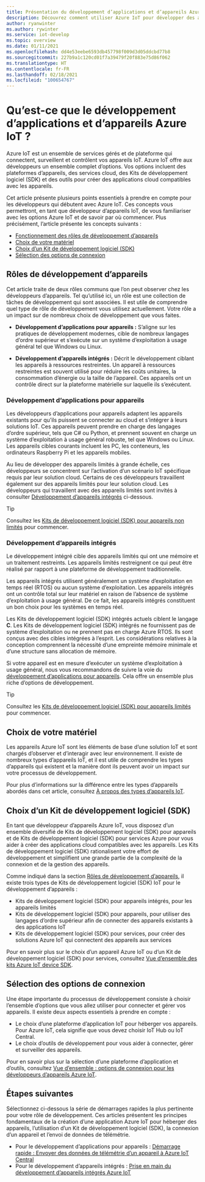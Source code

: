 ```yaml
---
title: Présentation du développement d’applications et d’appareils Azure IoT
description: Découvrez comment utiliser Azure IoT pour développer des appareils embarqués et créer des applications cloud compatibles avec les appareils.
author: ryanwinter
ms.author: rywinter
ms.service: iot-develop
ms.topic: overview
ms.date: 01/11/2021
ms.openlocfilehash: dd4e53eebe6593db457798f009d3d05ddcbd77b8
ms.sourcegitcommit: 227b9a1c120cd01f7a39479f20f883e75d86f062
ms.translationtype: HT
ms.contentlocale: fr-FR
ms.lasthandoff: 02/18/2021
ms.locfileid: "100654767"
---
```

# <a name="what-is-azure-iot-device-and-application-development"></a>Qu’est-ce que le développement d’applications et d’appareils Azure IoT ?

Azure IoT est un ensemble de services gérés et de plateforme qui connectent, surveillent et contrôlent vos appareils IoT. Azure IoT offre aux développeurs un ensemble complet d’options. Vos options incluent des plateformes d’appareils, des services cloud, des Kits de développement logiciel (SDK) et des outils pour créer des applications cloud compatibles avec les appareils.

Cet article présente plusieurs points essentiels à prendre en compte pour les développeurs qui débutent avec Azure IoT. Ces concepts vous permettront, en tant que développeur d’appareils IoT, de vous familiariser avec les options Azure IoT et de savoir par où commencer. Plus précisément, l’article présente les concepts suivants :
- [Fonctionnement des rôles de développement d’appareils](#device-development-roles)
- [Choix de votre matériel](#choosing-your-hardware)
- [Choix d’un Kit de développement logiciel (SDK)](#choosing-an-sdk)
- [Sélection des options de connexion](#selecting-connection-options)

## <a name="device-development-roles"></a>Rôles de développement d’appareils
Cet article traite de deux rôles communs que l’on peut observer chez les développeurs d’appareils. Tel qu’utilisé ici, un rôle est une collection de tâches de développement qui sont associées. Il est utile de comprendre quel type de rôle de développement vous utilisez actuellement. Votre rôle a un impact sur de nombreux choix de développement que vous faites.

* **Développement d’applications pour appareils :** S’aligne sur les pratiques de développement modernes, cible de nombreux langages d’ordre supérieur et s’exécute sur un système d’exploitation à usage général tel que Windows ou Linux.

* **Développement d’appareils intégrés :** Décrit le développement ciblant les appareils à ressources restreintes. Un appareil à ressources restreintes est souvent utilisé pour réduire les coûts unitaires, la consommation d’énergie ou la taille de l’appareil. Ces appareils ont un contrôle direct sur la plateforme matérielle sur laquelle ils s’exécutent.

### <a name="device-application-development"></a>Développement d’applications pour appareils
Les développeurs d’applications pour appareils adaptent les appareils existants pour qu’ils puissent se connecter au cloud et s’intégrer à leurs solutions IoT. Ces appareils peuvent prendre en charge des langages d’ordre supérieur, tels que C# ou Python, et prennent souvent en charge un système d’exploitation à usage général robuste, tel que Windows ou Linux. Les appareils cibles courants incluent les PC, les conteneurs, les ordinateurs Raspberry Pi et les appareils mobiles. 

Au lieu de développer des appareils limités à grande échelle, ces développeurs se concentrent sur l’activation d’un scénario IoT spécifique requis par leur solution cloud. Certains de ces développeurs travaillent également sur des appareils limités pour leur solution cloud. Les développeurs qui travaillent avec des appareils limités sont invités à consulter [Développement d’appareils intégrés](#embedded-device-development) ci-dessous.

> [!TIP]
> Consultez les [Kits de développement logiciel (SDK) pour appareils non limités](about-iot-sdks.md#unconstrained-device-sdks) pour commencer.

### <a name="embedded-device-development"></a>Développement d’appareils intégrés
Le développement intégré cible des appareils limités qui ont une mémoire et un traitement restreints. Les appareils limités restreignent ce qui peut être réalisé par rapport à une plateforme de développement traditionnelle.

Les appareils intégrés utilisent généralement un système d’exploitation en temps réel (RTOS) ou aucun système d’exploitation. Les appareils intégrés ont un contrôle total sur leur matériel en raison de l’absence de système d’exploitation à usage général. De ce fait, les appareils intégrés constituent un bon choix pour les systèmes en temps réel.

Les Kits de développement logiciel (SDK) intégrés actuels ciblent le langage **C**. Les Kits de développement logiciel (SDK) intégrés ne fournissent pas de système d’exploitation ou ne prennent pas en charge Azure RTOS. Ils sont conçus avec des cibles intégrées à l’esprit. Les considérations relatives à la conception comprennent la nécessité d’une empreinte mémoire minimale et d’une structure sans allocation de mémoire.

Si votre appareil est en mesure d’exécuter un système d’exploitation à usage général, nous vous recommandons de suivre la voie du [développement d’applications pour appareils](#device-application-development). Cela offre un ensemble plus riche d’options de développement.

> [!TIP]
> Consultez les [Kits de développement logiciel (SDK) pour appareils limités](about-iot-sdks.md#constrained-device-sdks) pour commencer.

## <a name="choosing-your-hardware"></a>Choix de votre matériel
Les appareils Azure IoT sont les éléments de base d’une solution IoT et sont chargés d’observer et d’interagir avec leur environnement. Il existe de nombreux types d’appareils IoT, et il est utile de comprendre les types d’appareils qui existent et la manière dont ils peuvent avoir un impact sur votre processus de développement.

Pour plus d’informations sur la différence entre les types d’appareils abordés dans cet article, consultez [À propos des types d’appareils IoT](concepts-iot-device-types.md).

## <a name="choosing-an-sdk"></a>Choix d’un Kit de développement logiciel (SDK)
En tant que développeur d’appareils Azure IoT, vous disposez d’un ensemble diversifié de Kits de développement logiciel (SDK) pour appareils et de Kits de développement logiciel (SDK) pour services Azure pour vous aider à créer des applications cloud compatibles avec les appareils. Les Kits de développement logiciel (SDK) rationalisent votre effort de développement et simplifient une grande partie de la complexité de la connexion et de la gestion des appareils. 

Comme indiqué dans la section [Rôles de développement d’appareils](#device-development-roles), il existe trois types de Kits de développement logiciel (SDK) IoT pour le développement d’appareils :
- Kits de développement logiciel (SDK) pour appareils intégrés, pour les appareils limités
- Kits de développement logiciel (SDK) pour appareils, pour utiliser des langages d’ordre supérieur afin de connecter des appareils existants à des applications IoT
- Kits de développement logiciel (SDK) pour services, pour créer des solutions Azure IoT qui connectent des appareils aux services

Pour en savoir plus sur le choix d’un appareil Azure IoT ou d’un Kit de développement logiciel (SDK) pour services, consultez [Vue d’ensemble des kits Azure IoT device SDK](about-iot-sdks.md).

## <a name="selecting-connection-options"></a>Sélection des options de connexion
Une étape importante du processus de développement consiste à choisir l’ensemble d’options que vous allez utiliser pour connecter et gérer vos appareils. Il existe deux aspects essentiels à prendre en compte :
- Le choix d’une plateforme d’application IoT pour héberger vos appareils. Pour Azure IoT, cela signifie que vous devez choisir IoT Hub ou IoT Central.
- Le choix d’outils de développement pour vous aider à connecter, gérer et surveiller des appareils.

Pour en savoir plus sur la sélection d’une plateforme d’application et d’outils, consultez [Vue d’ensemble : options de connexion pour les développeurs d’appareils Azure IoT](concepts-overview-connection-options.md).

## <a name="next-steps"></a>Étapes suivantes
Sélectionnez ci-dessous la série de démarrages rapides la plus pertinente pour votre rôle de développement. Ces articles présentent les principes fondamentaux de la création d’une application Azure IoT pour héberger des appareils, l’utilisation d’un Kit de développement logiciel (SDK), la connexion d’un appareil et l’envoi de données de télémétrie.  
- Pour le développement d’applications pour appareils : [Démarrage rapide : Envoyer des données de télémétrie d’un appareil à Azure IoT Central](quickstart-send-telemetry-python.md)
- Pour le développement d’appareils intégrés : [Prise en main du développement d’appareils intégrés Azure IoT](quickstart-device-development.md)
